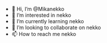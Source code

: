 - 👋 Hi, I’m @Mikanekko
- 👀 I’m interested in nekko
- 🌱 I’m currently learning nekko
- 💞️ I’m looking to collaborate on nekko
- 📫 How to reach me nekko

<!---
Mikanekko/Mikanekko is a ✨ special ✨ repository because its `README.md` (this file) appears on your GitHub profile.
You can click the Preview link to take a look at your changes.
--->
